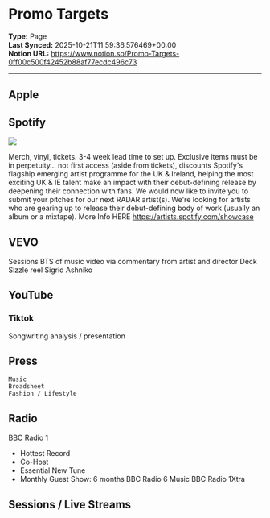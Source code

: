 # Promo Targets

**Type:** Page  
**Last Synced:** 2025-10-21T11:59:36.576469+00:00  
**Notion URL:** https://www.notion.so/Promo-Targets-0ff00c500f42452b88af77ecdc496c73  

---

## Apple

## Spotify

  ![](https://prod-files-secure.s3.us-west-2.amazonaws.com/574ba0cc-1139-4d2f-8925-da579e61391f/8cb29518-96a8-4693-8050-5f73f2053b83/Screenshot_2022-08-09_at_15.20.52.png?X-Amz-Algorithm=AWS4-HMAC-SHA256&X-Amz-Content-Sha256=UNSIGNED-PAYLOAD&X-Amz-Credential=ASIAZI2LB4664SKANYLX%2F20251021%2Fus-west-2%2Fs3%2Faws4_request&X-Amz-Date=20251021T115928Z&X-Amz-Expires=3600&X-Amz-Security-Token=IQoJb3JpZ2luX2VjEFwaCXVzLXdlc3QtMiJIMEYCIQC8Xyo72Ezy99mCG6xSTyl9Mkc5G3Gr11YFdrGF8gDKggIhAKg3SKkoS5O8b8Qms41CLQUTV1THq9CqNCPHKqdiDYsrKv8DCBQQABoMNjM3NDIzMTgzODA1IgwDHUMWKE%2BPabYx084q3ANJRlVPY6S9RtoWfYtDVGLpOThzGJSrDhgNxlrK1UbZsahJ6KZT9GGoPrI5KmUmMN4blunLs7HtryUjR6mM0%2Bi%2FtjgbpMdmiPbBq1tq4NolSJltmDZ%2FAr9hjBvBCDk5FcCGSLf8lxDSm%2FKHY5plxhAtlJ2MGPROqP5EzZhcxpqxXVkaj%2B%2FTBZqOP2P7yJ9YyHF8Wsi%2BMJo1AOcxXlbD7ck7yyiw7uE6yC3%2Buwmrv3Xxq1U3dgqpdO9Mx%2FoRXsVHHJUho0p%2Fzn8oVASuhK6VRMl2iRpMzkew84PzYYj8v42KrFYqiwrQR852s9v8lwB4poV6LNMtmf1vWAaZri3PDANZ%2Bo5SE3tHuAg%2BFop2XbrKWjRjUW10VuqzogKTYWM1rJ6%2FhJABTwqKtLIS4x0EJ7kLpJK4aI2dSjFFXsWa69YlRO0sGxdNnOG5Ip%2BX%2B3nRS5FObNe4GkOpFBDZs6c2lt9QQrKMe6plzmDv46pD%2FEbfWGz3o1n%2BjBA1p3OqwtgO9RXVrux%2FWkN7x1WTirwzclbXatF0DwnXL5gNuSeur%2Bz9JaPfdpbKvfPASvphChH5cxR1UWXXA7oG4j%2Fk0C95Rmj%2Bdo9lbvrfqh4EJm9oOxphXipz5RSjwH5bvvzMTDDn2N3HBjqkAYmoYxOVRM8vKCSn01Ad%2BSA0tG9FSge4eLuHbd159MFK4QGZGJHSdTOyZr1qZYPfjWIYn9uuNFBSQ0WgWSz%2BUDnaWfvQHs%2B5Iq7nqWjCi%2Fp6R3QiMg4KNVBgL64xOme%2FXajHm8yYqvqU%2B0lEg57XDCqBOb8yCUFZktH4ZNlUuePG%2FmlygfhmAmCChCn2NfOFMY%2FlDMabRozawVgUg9rzOgMz6eQw&X-Amz-Signature=83d39cd7c97b1ab27aa7916c66552c6780248714c6d2d23be1f09c4c2885f489&X-Amz-SignedHeaders=host&x-amz-checksum-mode=ENABLED&x-id=GetObject)

  Merch, vinyl, tickets. 3-4 week lead time to set up. Exclusive items must be in perpetuity… not first access (aside from tickets), discounts
  Spotify's flagship emerging artist programme for the UK & Ireland, helping the most exciting UK & IE talent make an impact with their debut-defining release by deepening their connection with fans. We would now like to invite you to submit your pitches for our next RADAR artist(s). We're looking for artists who are gearing up to release their debut-defining body of work (usually an album or a mixtape). More Info HERE
  https://artists.spotify.com/showcase
## VEVO

  Sessions
  BTS of music video via commentary from artist and director
  Deck
  Sizzle reel
  Sigrid
  Ashniko
## YouTube

### Tiktok

  Songwriting analysis / presentation
## Press

    Music
    Broadsheet
    Fashion / Lifestyle
## Radio

BBC Radio 1
  - Hottest Record
  - Co-Host
  - Essential New Tune
  - Monthly Guest Show: 6 months
BBC Radio 6 Music
BBC Radio 1Xtra
## Sessions / Live Streams
